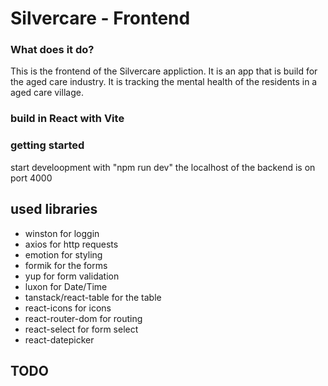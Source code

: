 # Silvercare - Frontend

### What does it do?

This is the frontend of the Silvercare appliction.
It is an app that is build for the aged care industry.
It is tracking the mental health of the residents in a aged care village.

### build in React with Vite

### getting started

start develoopment with "npm run dev" the localhost of the backend is on port 4000

## used libraries

- winston for loggin
- axios for http requests
- emotion for styling
- formik for the forms
- yup for form validation
- luxon for Date/Time
- tanstack/react-table for the table
- react-icons for icons
- react-router-dom for routing
- react-select for form select
- react-datepicker

## TODO
